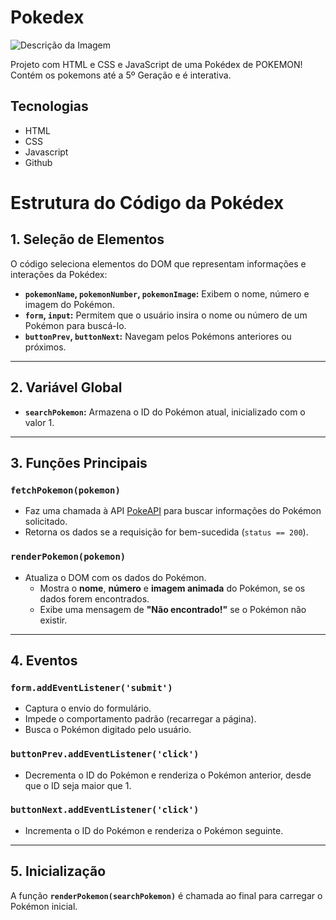 # Pokedex

![Descrição da Imagem](https://github.com/guuhferiani/pokedex/blob/main/pokedex.PNG)


Projeto com HTML e CSS e JavaScript de uma Pokédex de POKEMON! Contém os pokemons até a 5º Geração e é interativa.

## Tecnologias
- HTML
- CSS
- Javascript
- Github


# Estrutura do Código da Pokédex

## 1. Seleção de Elementos
O código seleciona elementos do DOM que representam informações e interações da Pokédex:

- **`pokemonName`, `pokemonNumber`, `pokemonImage`:** Exibem o nome, número e imagem do Pokémon.
- **`form`, `input`:** Permitem que o usuário insira o nome ou número de um Pokémon para buscá-lo.
- **`buttonPrev`, `buttonNext`:** Navegam pelos Pokémons anteriores ou próximos.

---

## 2. Variável Global
- **`searchPokemon`:** Armazena o ID do Pokémon atual, inicializado com o valor 1.

---

## 3. Funções Principais

### **`fetchPokemon(pokemon)`**
- Faz uma chamada à API [PokeAPI](https://pokeapi.co/) para buscar informações do Pokémon solicitado.
- Retorna os dados se a requisição for bem-sucedida (`status == 200`).

### **`renderPokemon(pokemon)`**
- Atualiza o DOM com os dados do Pokémon.
  - Mostra o **nome**, **número** e **imagem animada** do Pokémon, se os dados forem encontrados.
  - Exibe uma mensagem de **"Não encontrado!"** se o Pokémon não existir.

---

## 4. Eventos

### **`form.addEventListener('submit')`**
- Captura o envio do formulário.
- Impede o comportamento padrão (recarregar a página).
- Busca o Pokémon digitado pelo usuário.

### **`buttonPrev.addEventListener('click')`**
- Decrementa o ID do Pokémon e renderiza o Pokémon anterior, desde que o ID seja maior que 1.

### **`buttonNext.addEventListener('click')`**
- Incrementa o ID do Pokémon e renderiza o Pokémon seguinte.

---

## 5. Inicialização
A função **`renderPokemon(searchPokemon)`** é chamada ao final para carregar o Pokémon inicial.
